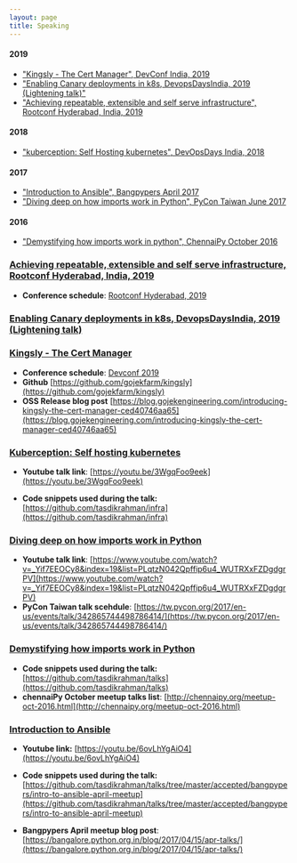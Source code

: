 ```yaml
---
layout: page
title: Speaking
---
```


<link rel="stylesheet" href="https://maxcdn.bootstrapcdn.com/font-awesome/4.5.0/css/font-awesome.min.css">

<!--## <a name="index"/>Index-->

#### 2019

- ["Kingsly - The Cert Manager", DevConf India, 2019](#devconfindia2019)
- ["Enabling Canary deployments in k8s, DevopsDaysIndia, 2019 (Lightening talk)"](#devopsdaysindia2019)
- ["Achieving repeatable, extensible and self serve infrastructure", Rootconf Hyderabad, India, 2019](#rootconfhyderabadindia2019)

#### 2018

- ["kuberception: Self Hosting kubernetes", DevOpsDays India, 2018](#devopsdaysindia-2018)

#### 2017

- ["Introduction to Ansible", Bangpypers April 2017](#introduction-to-ansible-bangpypers-april)
- ["Diving deep on how imports work in Python", PyCon Taiwan June 2017](#pycontaiwan-deep-dive-imports)

#### 2016

- ["Demystifying how imports work in python", ChennaiPy October 2016](#how-imports-word-chennaipy)

### <a name="#rootconfhyderabadindia2019"/>[Achieving repeatable, extensible and self serve infrastructure, Rootconf Hyderabad, India, 2019](https://hasgeek.com/rootconf/2019-hyderabad/proposals/achieving-repeatable-extensible-and-self-serve-inf-UdSWH47A4gLHpjJbvcnu9M)

- **Conference schedule**: [Rootconf Hyderabad, 2019](https://hasgeek.com/rootconf/2019-hyderabad/proposals/achieving-repeatable-extensible-and-self-serve-inf-UdSWH47A4gLHpjJbvcnu9M)

<script async class="speakerdeck-embed" data-id="907c7c72cdf74e249ae0babd95856bbd" data-ratio="1.77777777777778" src="//speakerdeck.com/assets/embed.js"></script>

### <a name="#devopsdaysindia2019"/>[Enabling Canary deployments in k8s, DevopsDaysIndia, 2019 (Lightening talk)](https://speakerdeck.com/tasdikrahman/ways-of-enabling-canary-deployments-in-kubernetes)

<script async class="speakerdeck-embed" data-id="0b063af43dd54ea794077749a347b58e" data-ratio="1.77777777777778" src="//speakerdeck.com/assets/embed.js"></script>

### <a name="#devconfindia2019"/>[Kingsly - The Cert Manager](https://devconfin19.sched.com/event/RVQW/kingsly-the-cert-manager)

<script async class="speakerdeck-embed" data-id="3e0b36f62907438094dde34369646e50" data-ratio="1.77777777777778" src="//speakerdeck.com/assets/embed.js"></script>

- **Conference schedule**: [Devconf 2019](https://devconfin19.sched.com/event/RVQW/kingsly-the-cert-manager)
- **Github** [https://github.com/gojekfarm/kingsly](https://github.com/gojekfarm/kingsly)
- **OSS Release blog post** [https://blog.gojekengineering.com/introducing-kingsly-the-cert-manager-ced40746aa65](https://blog.gojekengineering.com/introducing-kingsly-the-cert-manager-ced40746aa65)

### <a name="#devopsdaysindia-2018"/>[Kuberception: Self hosting kubernetes](https://speakerdeck.com/tasdikrahman/kuberception-self-hosting-kubernetes)

<script async class="speakerdeck-embed" data-id="40484a078640415a872c2857fd7aaf89" data-ratio="1.77777777777778" src="//speakerdeck.com/assets/embed.js"></script>

- **Youtube talk link**: [https://youtu.be/3WgqFoo9eek](https://youtu.be/3WgqFoo9eek)

- **Code snippets used during the talk:** [https://github.com/tasdikrahman/infra](https://github.com/tasdikrahman/infra)

### <a name="#pycontaiwan-deep-dive-imports"/>[Diving deep on how imports work in Python](https://speakerdeck.com/tasdikrahman/diving-deep-on-how-imports-work-in-python)

<script async class="speakerdeck-embed" data-id="cf622908ec8641ef88ab5c775592812a" data-ratio="1.33333333333333" src="//speakerdeck.com/assets/embed.js"></script>

- **Youtube talk link**: [https://www.youtube.com/watch?v=_Yif7EEOCy8&index=19&list=PLqtzN042Qpffip6u4_WUTRXxFZDgdgrPV](https://www.youtube.com/watch?v=_Yif7EEOCy8&index=19&list=PLqtzN042Qpffip6u4_WUTRXxFZDgdgrPV)
- **PyCon Taiwan talk scehdule**: [https://tw.pycon.org/2017/en-us/events/talk/342865744498786414/](https://tw.pycon.org/2017/en-us/events/talk/342865744498786414/)

### <a name="how-imports-word-chennaipy"/>[Demystifying how imports work in Python](http://http://speakerdeck.com/tasdikrahman/demystifying-how-imports-work-in-python/)

<script async class="speakerdeck-embed" data-id="df1b0dd2c89b44678015f3565c876881" data-ratio="1.33333333333333" src="//speakerdeck.com/assets/embed.js"></script>


- **Code snippets used during the talk:** [https://github.com/tasdikrahman/talks](https://github.com/tasdikrahman/talks)
- **chennaiPy October meetup talks list**: [http://chennaipy.org/meetup-oct-2016.html](http://chennaipy.org/meetup-oct-2016.html)

### <a name="introduction-to-ansible-bangpypers-april"/>[Introduction to Ansible](https://speakerdeck.com/tasdikrahman/introduction-to-ansible)

<script async class="speakerdeck-embed" data-id="dacfbe2fca344ffda3b93a5abcd155c7" data-ratio="1.33159947984395" src="//speakerdeck.com/assets/embed.js"></script>

- **Youtube link:** [https://youtu.be/6ovLhYgAiO4](https://youtu.be/6ovLhYgAiO4)

- **Code snippets used during the talk:** [https://github.com/tasdikrahman/talks/tree/master/accepted/bangpypers/intro-to-ansible-april-meetup](https://github.com/tasdikrahman/talks/tree/master/accepted/bangpypers/intro-to-ansible-april-meetup)

- **Bangpypers April meetup blog post**: [https://bangalore.python.org.in/blog/2017/04/15/apr-talks/](https://bangalore.python.org.in/blog/2017/04/15/apr-talks/)
